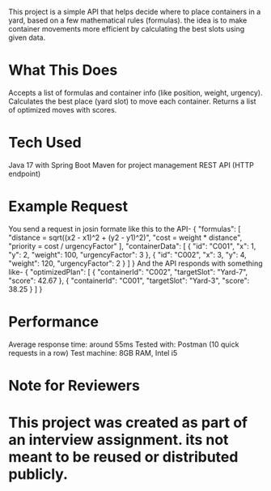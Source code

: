 This project is a simple API that helps decide where to place containers in a yard, based on a few mathematical rules (formulas). the idea is to make container movements more efficient by calculating the best slots using given data.

# What This Does
Accepts a list of formulas and container info (like position, weight, urgency).
Calculates the best place (yard slot) to move each container.
Returns a list of optimized moves with scores.

# Tech Used
Java 17 with Spring Boot
Maven for project management
REST API (HTTP endpoint)

# Example Request
You send a request in josin formate like this to the API-
{
  "formulas": [
    "distance = sqrt((x2 - x1)^2 + (y2 - y1)^2)",
    "cost = weight * distance",
    "priority = cost / urgencyFactor"
  ],
  "containerData": [
    { "id": "C001", "x": 1, "y": 2, "weight": 100, "urgencyFactor": 3 },
    { "id": "C002", "x": 3, "y": 4, "weight": 120, "urgencyFactor": 2 }
  ]
}
And the API responds with something like-
{
  "optimizedPlan": [
    {
      "containerId": "C002",
      "targetSlot": "Yard-7",
      "score": 42.67
    },
    {
      "containerId": "C001",
      "targetSlot": "Yard-3",
      "score": 38.25
    }
  ]
}
# Performance
Average response time: around 55ms
Tested with: Postman (10 quick requests in a row)
Test machine: 8GB RAM, Intel i5

# Note for Reviewers
# This project was created as part of an interview assignment. its not meant to be reused or distributed publicly.
